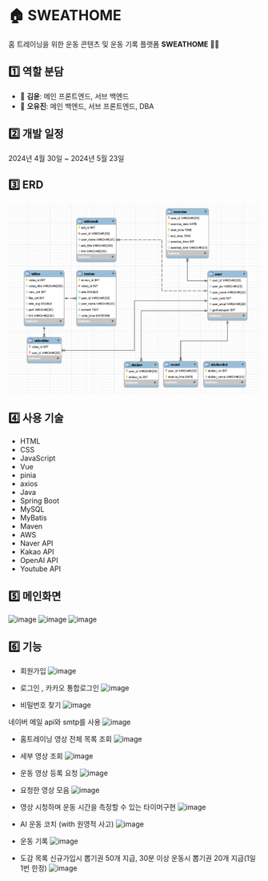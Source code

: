 # 🏠 SWEATHOME
홈 트레이닝을 위한 운동 콘텐츠 및 운동 기록 플랫폼 **SWEATHOME** 💪🏻

## 1️⃣ 역할 분담
- 🐶 **김윤**: 메인 프론트엔드, 서브 백엔드
- 🐰 **오유진**: 메인 백엔드, 서브 프론트엔드, DBA

## 2️⃣ 개발 일정
2024년 4월 30일 ~ 2024년 5월 23일

## 3️⃣ ERD
![ERD](https://github.com/Eunicekk/SWEATHOME/blob/main/img/ERD.png?raw=true)

## 4️⃣ 사용 기술
- HTML
- CSS
- JavaScript
- Vue
- pinia
- axios
- Java
- Spring Boot
- MySQL
- MyBatis
- Maven
- AWS
- Naver API
- Kakao API
- OpenAI API
- Youtube API

## 5️⃣ 메인화면 
![image](https://github.com/eug2n2/SWEATHOME/assets/107859104/19351015-3bf9-4aba-a795-35cf32b19f70)
![image](https://github.com/eug2n2/SWEATHOME/assets/107859104/959222d1-bc7e-48c2-829e-ff47f376b439)
![image](https://github.com/eug2n2/SWEATHOME/assets/107859104/4c01b6e0-4847-4b5b-ac5d-a6dce6b8382a)

## 6️⃣ 기능
- 회원가입
![image](https://github.com/eug2n2/SWEATHOME/assets/107859104/cce46042-008c-4346-9784-edcf7c6051bc)

- 로그인 , 카카오 통합로그인
![image](https://github.com/eug2n2/SWEATHOME/assets/107859104/f32852d7-6cc7-4581-a0d6-3d5721107cd4)

- 비밀번호 찾기
![image](https://github.com/eug2n2/SWEATHOME/assets/107859104/614a628f-c1c4-408d-83fa-92012e8328f9)

네이버 메일 api와 smtp를 사용
![image](https://github.com/eug2n2/SWEATHOME/assets/107859104/b1d2d5a5-77d4-46b2-95ac-e1c9a7992e13)

- 홈트레이닝 영상 전체 목록 조회
![image](https://github.com/eug2n2/SWEATHOME/assets/107859104/002422ef-e219-4c2c-8efe-79e2edd4bdf4)

- 세부 영상 조회
![image](https://github.com/eug2n2/SWEATHOME/assets/107859104/ab6cc4e5-7746-4300-8055-10b365b6c1a3)

- 운동 영상 등록 요청
![image](https://github.com/eug2n2/SWEATHOME/assets/107859104/05a21038-d9ab-42f8-aa6c-f66910fba91c)

- 요청한 영상 모음
![image](https://github.com/eug2n2/SWEATHOME/assets/107859104/3e984092-9ca2-4f5f-9e1d-e2faf5abfc53)
- 영상 시청하며 운동 시간을 측정할 수 있는 타이머구현
![image](https://github.com/eug2n2/SWEATHOME/assets/107859104/c84c9745-a00b-41cc-a41f-76e207e2531a)

- AI 운동 코치 (with 원영적 사고)
![image](https://github.com/eug2n2/SWEATHOME/assets/107859104/2260a447-e222-4788-8635-684fd3ee19c6)

- 운동 기록
![image](https://github.com/eug2n2/SWEATHOME/assets/107859104/7a2c50a8-3837-4e65-87a7-df45f82f7e2b)

- 도감 목록
신규가입시 뽑기권 50개 지급, 30분 이상 운동시 뽑기권 20개 지급(1일 1번 한정)
![image](https://github.com/eug2n2/SWEATHOME/assets/107859104/0a9ed65a-3148-4945-8ca7-7fef801332b7)
